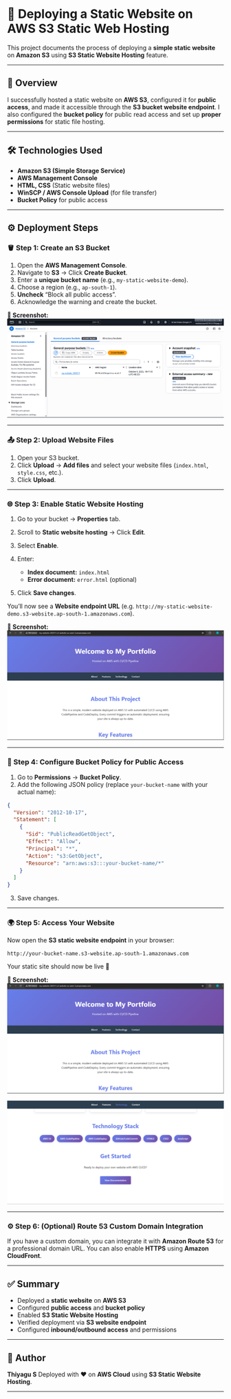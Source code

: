 # 🚀 Deploying a Static Website on AWS S3 Static Web Hosting

This project documents the process of deploying a **simple static website** on **Amazon S3** using **S3 Static Website Hosting** feature.

---

## 🧠 Overview

I successfully hosted a static website on **AWS S3**, configured it for **public access**, and made it accessible through the **S3 bucket website endpoint**.
I also configured the **bucket policy** for public read access and set up **proper permissions** for static file hosting.

---

## 🛠️ Technologies Used

* **Amazon S3 (Simple Storage Service)**
* **AWS Management Console**
* **HTML, CSS** (Static website files)
* **WinSCP / AWS Console Upload** (for file transfer)
* **Bucket Policy** for public access

---

## ⚙️ Deployment Steps

### 🪣 Step 1: Create an S3 Bucket

1. Open the **AWS Management Console**.
2. Navigate to **S3** → Click **Create Bucket**.
3. Enter a **unique bucket name** (e.g., `my-static-website-demo`).
4. Choose a region (e.g., `ap-south-1`).
5. **Uncheck** “Block all public access”.
6. Acknowledge the warning and create the bucket.

**📸 Screenshot:**
![S3 Bucket Create](images/s3-create-bucket.png)

---

### 📤 Step 2: Upload Website Files

1. Open your S3 bucket.
2. Click **Upload** → **Add files** and select your website files (`index.html`, `style.css`, etc.).
3. Click **Upload**.

---

### 🌐 Step 3: Enable Static Website Hosting

1. Go to your bucket → **Properties** tab.
2. Scroll to **Static website hosting** → Click **Edit**.
3. Select **Enable**.
4. Enter:

   * **Index document:** `index.html`
   * **Error document:** `error.html` (optional)
5. Click **Save changes**.

You’ll now see a **Website endpoint URL** (e.g. `http://my-static-website-demo.s3-website.ap-south-1.amazonaws.com`).

**📸 Screenshot:**
![S3 Static Hosting](images/s3-static-hosting.png)

---

### 🔐 Step 4: Configure Bucket Policy for Public Access

1. Go to **Permissions** → **Bucket Policy**.
2. Add the following JSON policy (replace `your-bucket-name` with your actual name):

```json
{
  "Version": "2012-10-17",
  "Statement": [
    {
      "Sid": "PublicReadGetObject",
      "Effect": "Allow",
      "Principal": "*",
      "Action": "s3:GetObject",
      "Resource": "arn:aws:s3:::your-bucket-name/*"
    }
  ]
}
```

3. Save changes.


---

### 🌍 Step 5: Access Your Website

Now open the **S3 static website endpoint** in your browser:

```
http://your-bucket-name.s3-website.ap-south-1.amazonaws.com
```

Your static site should now be live 🎉

**📸 Screenshot:**
![Website Deployed](images/website-deployed.png)

![Website Deployed 2](images/website-deployed-2.png)

---

### ⚙️ Step 6: (Optional) Route 53 Custom Domain Integration

If you have a custom domain, you can integrate it with **Amazon Route 53** for a professional domain URL.
You can also enable **HTTPS** using **Amazon CloudFront**.

---

## ✅ Summary

* Deployed a **static website** on **AWS S3**
* Configured **public access** and **bucket policy**
* Enabled **S3 Static Website Hosting**
* Verified deployment via **S3 website endpoint**
* Configured **inbound/outbound access** and permissions

---

## 👤 Author

**Thiyagu S**
Deployed with ❤️ on **AWS Cloud** using **S3 Static Website Hosting**.

---
